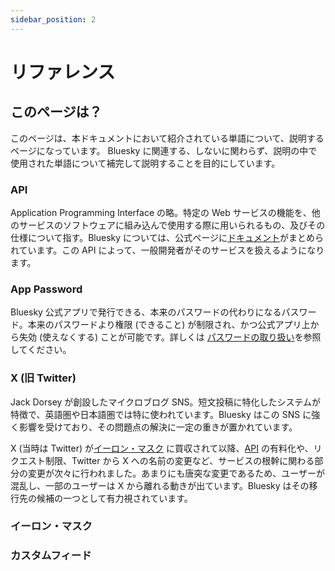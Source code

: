 ```yaml
---
sidebar_position: 2
---
```


# リファレンス

## このページは？

このページは、本ドキュメントにおいて紹介されている単語について、説明するページになっています。 Bluesky に関連する、しないに関わらず、説明の中で使用された単語について補完して説明することを目的にしています。

### API

Application Programming Interface の略。特定の Web サービスの機能を、他のサービスのソフトウェアに組み込んで使用する際に用いられるもの、及びその仕様について指す。Bluesky については、公式ページに[ドキュメント](https://atproto.com/docs)がまとめられています。この API によって、一般開発者がそのサービスを扱えるようになります。

### App Password

Bluesky 公式アプリで発行できる、本来のパスワードの代わりになるパスワード。本来のパスワードより権限 (できること) が制限され、かつ公式アプリ上から失効 (使えなくする) ことが可能です。詳しくは [パスワードの取り扱い](../walks/password.md)を参照してください。

### X (旧 Twitter)

Jack Dorsey が創設したマイクロブログ SNS。短文投稿に特化したシステムが特徴で、英語圏や日本語圏では特に使われています。Bluesky はこの SNS に強く影響を受けており、その問題点の解決に一定の重きが置かれています。

X (当時は Twitter) が[イーロン・マスク](./) に買収されて以降、[API](./) の有料化や、リクエスト制限、Twitter から X への名前の変更など、サービスの根幹に関わる部分の変更が次々に行われました。あまりにも唐突な変更であるため、ユーザーが混乱し、一部のユーザーは X から離れる動きが出ています。Bluesky はその移行先の候補の一つとして有力視されています。

### イーロン・マスク

### カスタムフィード
